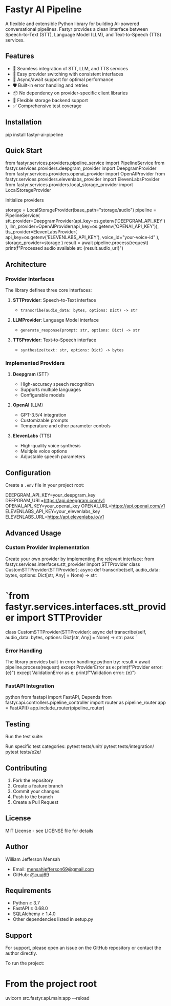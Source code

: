 
# Fastyr AI Pipeline

A flexible and extensible Python library for building AI-powered conversational pipelines. Fastyr provides a clean interface between Speech-to-Text (STT), Language Model (LLM), and Text-to-Speech (TTS) services.

## Features

- 🔄 Seamless integration of STT, LLM, and TTS services
- 🔌 Easy provider switching with consistent interfaces
- 🚀 Async/await support for optimal performance
- 🛡️ Built-in error handling and retries
- 📦 No dependency on provider-specific client libraries
- 💾 Flexible storage backend support
- ✅ Comprehensive test coverage

## Installation

pip install fastyr-ai-pipeline

## Quick Start


from fastyr.services.providers.pipeline_service import PipelineService
from fastyr.services.providers.deepgram_provider import DeepgramProvider
from fastyr.services.providers.openai_provider import OpenAIProvider
from fastyr.services.providers.elevenlabs_provider import ElevenLabsProvider
from fastyr.services.providers.local_storage_provider import LocalStorageProvider

Initialize providers

storage = LocalStorageProvider(base_path="storage/audio")
pipeline = PipelineService(
stt_provider=DeepgramProvider(api_key=os.getenv('DEEPGRAM_API_KEY')),
llm_provider=OpenAIProvider(api_key=os.getenv('OPENAI_API_KEY')),
tts_provider=ElevenLabsProvider(
api_key=os.getenv('ELEVENLABS_API_KEY'),
voice_id="your-voice-id"
),
storage_provider=storage
)
result = await pipeline.process(request)
print(f"Processed audio available at: {result.audio_url}")


## Architecture

### Provider Interfaces

The library defines three core interfaces:

1. **STTProvider**: Speech-to-Text interface
   - `transcribe(audio_data: bytes, options: Dict) -> str`

2. **LLMProvider**: Language Model interface
   - `generate_response(prompt: str, options: Dict) -> str`

3. **TTSProvider**: Text-to-Speech interface
   - `synthesize(text: str, options: Dict) -> bytes`

### Implemented Providers

1. **Deepgram** (STT)
   - High-accuracy speech recognition
   - Supports multiple languages
   - Configurable models

2. **OpenAI** (LLM)
   - GPT-3.5/4 integration
   - Customizable prompts
   - Temperature and other parameter controls

3. **ElevenLabs** (TTS)
   - High-quality voice synthesis
   - Multiple voice options
   - Adjustable speech parameters

## Configuration

Create a `.env` file in your project root:

DEEPGRAM_API_KEY=your_deepgram_key
DEEPGRAM_URL=https://api.deepgram.com/v1
OPENAI_API_KEY=your_openai_key
OPENAI_URL=https://api.openai.com/v1
ELEVENLABS_API_KEY=your_elevenlabs_key
ELEVENLABS_URL=https://api.elevenlabs.io/v1



## Advanced Usage

### Custom Provider Implementation

Create your own provider by implementing the relevant interface:
from fastyr.services.interfaces.stt_provider import STTProvider
class CustomSTTProvider(STTProvider):
async def transcribe(self, audio_data: bytes, options: Dict[str, Any] = None) -> str:
# `from fastyr.services.interfaces.stt_provider import STTProvider
class CustomSTTProvider(STTProvider):
async def transcribe(self, audio_data: bytes, options: Dict[str, Any] = None) -> str: 
pass
`
### Error Handling

The library provides built-in error handling:
python
try:
result = await pipeline.process(request)
except ProviderError as e:
print(f"Provider error: {e}")
except ValidationError as e:
print(f"Validation error: {e}")


### FastAPI Integration
python
from fastapi import FastAPI, Depends
from fastyr.api.controllers.pipeline_controller import router as pipeline_router
app = FastAPI()
app.include_router(pipeline_router)


## Testing

Run the test suite:

Run specific test categories:
pytest tests/unit/
pytest tests/integration/
pytest tests/e2e/


## Contributing

1. Fork the repository
2. Create a feature branch
3. Commit your changes
4. Push to the branch
5. Create a Pull Request

## License

MIT License - see LICENSE file for details

## Author

William Jefferson Mensah
- Email: mensahjefferson69@gmail.com
- GitHub: [@cuuj69](https://github.com/cuuj69)

## Requirements

- Python ≥ 3.7
- FastAPI ≥ 0.68.0
- SQLAlchemy ≥ 1.4.0
- Other dependencies listed in setup.py

## Support

For support, please open an issue on the GitHub repository or contact the author directly.


To run the project:
# From the project root
uvicorn src.fastyr.api.main:app --reload 

